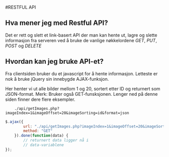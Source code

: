 #RESTFUL API

## Hva mener jeg med Restful API?

Det er rett og slett et link-basert API der man kan hente ut, lagre og slette
informasjon fra serveren ved å bruke de vanlige nøkkelordene *GET*, *PUT*, *POST* og *DELETE*

## Hvordan kan jeg bruke API-et?

Fra clientsiden bruker du et javascript for å hente informasjon. Letteste er nok å bruke jQuery sin
innebygde AJAX-funksjon.

Her henter vi ut alle bilder mellom 1 og 20, sortert etter ID og returnert som JSON-format.
Merk: Bruker også GET-funsksjonen. Lenger ned på denne siden finner dere flere eksempler.
```
	./api/getImages.php?imageIndex=1&imageOffset=20&imageSorting=id&format=json
```

```javascript
$.ajax({
		url: "./api/getImages.php?imageIndex=1&imageOffset=20&imageSorting=id&format=json",
		method: "GET"
	}).done(function(data) {
		// returnert data ligger nå i
		// data-variablene
});
```